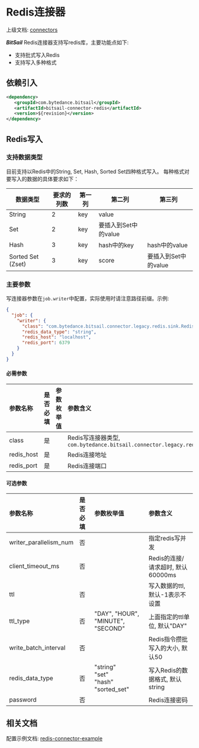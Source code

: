 # Redis连接器

上级文档: [connectors](../../../connectors.md)

***BitSail*** Redis连接器支持写redis库，主要功能点如下:

- 支持批式写入Redis
- 支持写入多种格式


## 依赖引入

```xml
<dependency>
   <groupId>com.bytedance.bitsail</groupId>
   <artifactId>bitsail-connector-redis</artifactId>
   <version>${revision}</version>
</dependency>
```

## Redis写入

### 支持数据类型

目前支持以Redis中的String, Set, Hash, Sorted Set四种格式写入。
每种格式对要写入的数据的具体要求如下：

| 数据类型 | 要求的列数 | 第一列 | 第二列 | 第三列 |
| ------- | ------- | ----- | ---- | ------ |
| String | 2 | key | value | |
| Set | 2 | key | 要插入到Set中的value |
| Hash | 3 | key | hash中的key | hash中的value |
| Sorted Set (Zset) | 3 | key | score | 要插入到Set中的value |

### 主要参数

写连接器参数在`job.writer`中配置，实际使用时请注意路径前缀。示例:

```json
{
  "job": {
    "writer": {
      "class": "com.bytedance.bitsail.connector.legacy.redis.sink.RedisOutputFormat",
      "redis_data_type": "string",
      "redis_host": "localhost",
      "redis_port": 6379
    }
  }
}
```

#### 必需参数

| 参数名称              | 是否必填 | 参数枚举值 | 参数含义                                                                                      |
|:------------------|:-----|:------|:------------------------------------------------------------------------------------------|
| class             | 是  |       | Redis写连接器类型, `com.bytedance.bitsail.connector.legacy.redis.sink.RedisOutputFormat` |
| redis_host   | 是  |       | Redis连接地址                                                           |
| redis_port        | 是  |       | Redis连接端口                                               |



#### 可选参数

| 参数名称                                    | 是否必填  | 参数枚举值 | 参数含义                                                 |
|:----------------------------------------|:------|:------|:-----------------------------------------------------|
| writer_parallelism_num | 否 |       | 指定redis写并发                       |
| client_timeout_ms | 否 | | Redis的连接/请求超时, 默认60000ms |
| ttl | 否 | | 写入数据的ttl, 默认-1表示不设置 |
| ttl_type | 否  | "DAY", "HOUR", "MINUTE", "SECOND" |  上面指定的ttl单位, 默认"DAY" |
| write_batch_interval | 否 | | Redis指令攒批写入的大小, 默认50 | 
| redis_data_type | 否 | "string"<br/>"set"<br/>"hash"<br/>"sorted_set" | 写入Redis的数据格式, 默认 string | 
| password | 否 | | Redis连接密码 | 


## 相关文档

配置示例文档: [redis-connector-example](./redis-example.md)
